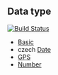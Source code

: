 ## Data type

[![Build Status](https://travis-ci.org/h4kuna/data-type.svg?branch=master)](https://travis-ci.org/h4kuna/data-type)

- [Basic](src/Basic)
- czech [Date](src/Date)
- [GPS](src/Location)
- [Number](src/Number)
